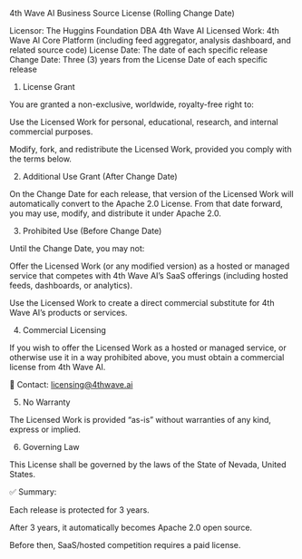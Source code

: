 4th Wave AI Business Source License (Rolling Change Date)

Licensor: The Huggins Foundation DBA 4th Wave AI
Licensed Work: 4th Wave AI Core Platform (including feed aggregator, analysis dashboard, and related source code)
License Date: The date of each specific release
Change Date: Three (3) years from the License Date of each specific release

1. License Grant

You are granted a non-exclusive, worldwide, royalty-free right to:

Use the Licensed Work for personal, educational, research, and internal commercial purposes.

Modify, fork, and redistribute the Licensed Work, provided you comply with the terms below.

2. Additional Use Grant (After Change Date)

On the Change Date for each release, that version of the Licensed Work will automatically convert to the Apache 2.0 License. From that date forward, you may use, modify, and distribute it under Apache 2.0.

3. Prohibited Use (Before Change Date)

Until the Change Date, you may not:

Offer the Licensed Work (or any modified version) as a hosted or managed service that competes with 4th Wave AI’s SaaS offerings (including hosted feeds, dashboards, or analytics).

Use the Licensed Work to create a direct commercial substitute for 4th Wave AI’s products or services.

4. Commercial Licensing

If you wish to offer the Licensed Work as a hosted or managed service, or otherwise use it in a way prohibited above, you must obtain a commercial license from 4th Wave AI.

📩 Contact: licensing@4thwave.ai

5. No Warranty

The Licensed Work is provided “as-is” without warranties of any kind, express or implied.

6. Governing Law

This License shall be governed by the laws of the State of Nevada, United States.

✅ Summary:

Each release is protected for 3 years.

After 3 years, it automatically becomes Apache 2.0 open source.

Before then, SaaS/hosted competition requires a paid license.
